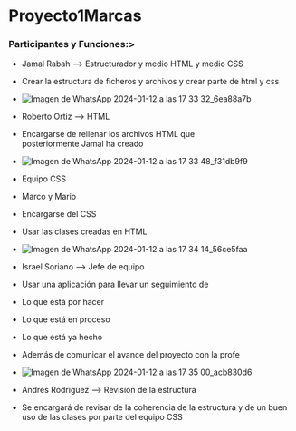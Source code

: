 # Proyecto1Marcas

### Participantes y Funciones:>
- Jamal Rabah --> Estructurador y medio HTML y medio CSS
- Crear la estructura de ficheros y archivos y crear parte de html y css
- ![Imagen de WhatsApp 2024-01-12 a las 17 33 32_6ea88a7b](https://github.com/IsraC0d33/Proyecto1Marcas/assets/150441668/2ad68054-044b-4003-8a83-582c2f77c350)

- Roberto Ortiz --> HTML
- Encargarse de rellenar los archivos HTML que posteriormente Jamal ha creado
- ![Imagen de WhatsApp 2024-01-12 a las 17 33 48_f31db9f9](https://github.com/IsraC0d33/Proyecto1Marcas/assets/150441668/52bbf39a-178b-4b53-8f03-21f3ec3b8881)

- Equipo CSS
- Marco y Mario
- Encargarse del CSS
- Usar las clases creadas en HTML
- ![Imagen de WhatsApp 2024-01-12 a las 17 34 14_56ce5faa](https://github.com/IsraC0d33/Proyecto1Marcas/assets/150441668/6d4732da-7c8b-454b-b931-4a82e14dc684)

- Israel Soriano --> Jefe de equipo
- Usar una aplicación para llevar un seguimiento de
- Lo que está por hacer
- Lo que está en proceso
- Lo que está ya hecho
- Además de comunicar el avance del proyecto con la profe
- ![Imagen de WhatsApp 2024-01-12 a las 17 35 00_acb830d6](https://github.com/IsraC0d33/Proyecto1Marcas/assets/150441668/6d58a8d9-b76c-477b-a9ad-0d53d3357624)

- Andres Rodriguez --> Revision de la estructura
- Se encargará de revisar de la coherencia de la estructura y de un buen uso de las clases por parte del equipo CSS

